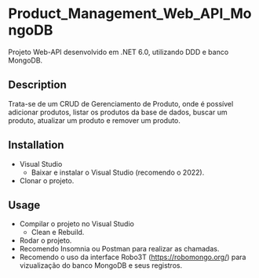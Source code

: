 # Product_Management_Web_API_MongoDB
Projeto Web-API desenvolvido em .NET 6.0, utilizando DDD e banco MongoDB.

## Description
Trata-se de um CRUD de Gerenciamento de Produto, onde é possível adicionar produtos, listar os produtos da base de dados, buscar um produto, atualizar um produto e remover um produto.

## Installation
- Visual Studio
    - Baixar e instalar o Visual Studio (recomendo o 2022).
- Clonar o projeto.

## Usage
- Compilar o projeto no Visual Studio
    - Clean e Rebuild.
- Rodar o projeto.
- Recomendo Insomnia ou Postman para realizar as chamadas.
- Recomendo o uso da interface Robo3T (https://robomongo.org/) para vizualização do banco MongoDB e seus registros.
